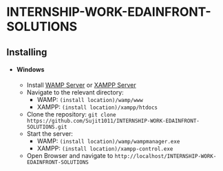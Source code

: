 # INTERNSHIP-WORK-EDAINFRONT-SOLUTIONS

## Installing

- #### Windows
  - Install [WAMP Server](http://www.wampserver.com/en/) or [XAMPP Server](https://www.apachefriends.org/download.html)
  - Navigate to the relevant directory: 
    - WAMP:   `(install location)/wamp/www` 
    - XAMPP:  `(install location)/xampp/htdocs`
  - Clone the repository: `git clone https://github.com/Sujit1011/INTERNSHIP-WORK-EDAINFRONT-SOLUTIONS.git`
  - Start the server:
    - WAMP:   `(install location)/wamp/wampmanager.exe`
    - XAMPP:  `(install location)/xampp-control.exe`
  - Open Browser and navigate to `http://localhost/INTERNSHIP-WORK-EDAINFRONT-SOLUTIONS`
